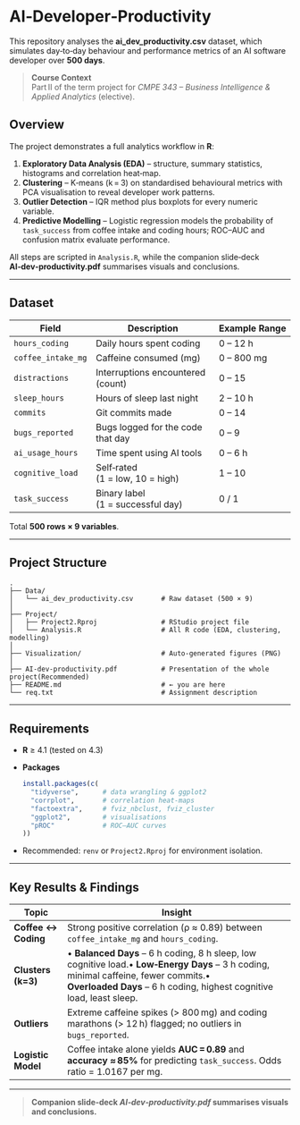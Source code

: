 # AI‑Developer‑Productivity

This repository analyses the **ai\_dev\_productivity.csv** dataset, which simulates day‑to‑day behaviour and performance metrics of an AI software developer over **500 days**.

> **Course Context**\
> Part II of the term project for *CMPE 343 – Business Intelligence & Applied Analytics* (elective).

## Overview

The project demonstrates a full analytics workflow in **R**:

1. **Exploratory Data Analysis (EDA)** – structure, summary statistics, histograms and correlation heat‑map.
2. **Clustering** – K‑means (k = 3) on standardised behavioural metrics with PCA visualisation to reveal developer work patterns.
3. **Outlier Detection** – IQR method plus boxplots for every numeric variable.
4. **Predictive Modelling** – Logistic regression models the probability of `task_success` from coffee intake and coding hours; ROC–AUC and confusion matrix evaluate performance.

All steps are scripted in `Analysis.R`, while the companion slide‑deck **AI‑dev‑productivity.pdf** summarises visuals and conclusions.

---

## Dataset

| Field              | Description                       | Example Range |
| ------------------ | --------------------------------- | ------------- |
| `hours_coding`     | Daily hours spent coding          | 0 – 12 h      |
| `coffee_intake_mg` | Caffeine consumed (mg)            | 0 – 800 mg    |
| `distractions`     | Interruptions encountered (count) | 0 – 15        |
| `sleep_hours`      | Hours of sleep last night         | 2 – 10 h      |
| `commits`          | Git commits made                  | 0 – 14        |
| `bugs_reported`    | Bugs logged for the code that day | 0 – 9         |
| `ai_usage_hours`   | Time spent using AI tools         | 0 – 6 h       |
| `cognitive_load`   | Self‑rated (1 = low, 10 = high)   | 1 – 10        |
| `task_success`     | Binary label (1 = successful day) | 0 / 1         |

Total **500 rows × 9 variables**.

---

## Project Structure

```text
.
├── Data/
│   └── ai_dev_productivity.csv       # Raw dataset (500 × 9)
│
├── Project/
│   ├── Project2.Rproj                # RStudio project file
│   └── Analysis.R                    # All R code (EDA, clustering, modelling)
│
├── Visualization/                    # Auto‑generated figures (PNG)
│
├── AI-dev-productivity.pdf           # Presentation of the whole project(Recommended)
├── README.md                         # ← you are here
└── req.txt                           # Assignment description
```

---

## Requirements

- **R** ≥ 4.1 (tested on 4.3)

- **Packages**

  ```r
  install.packages(c(
    "tidyverse",      # data wrangling & ggplot2
    "corrplot",       # correlation heat‑maps
    "factoextra",     # fviz_nbclust, fviz_cluster
    "ggplot2",        # visualisations
    "pROC"            # ROC–AUC curves
  ))
  ```

- Recommended: `renv` or `Project2.Rproj` for environment isolation.

---

## Key Results & Findings

| Topic               | Insight                                                                                                                                                                                                      |
| ------------------- | ------------------------------------------------------------------------------------------------------------------------------------------------------------------------------------------------------------ |
| **Coffee ↔ Coding** | Strong positive correlation (ρ ≈ 0.89) between `coffee_intake_mg` and `hours_coding`.                                                                                                                        |
| **Clusters (k=3)**  | • **Balanced Days** – 6 h coding, 8 h sleep, low cognitive load.• **Low‑Energy Days** – 3 h coding, minimal caffeine, fewer commits.• **Overloaded Days** – 6 h coding, highest cognitive load, least sleep. |
| **Outliers**        | Extreme caffeine spikes (> 800 mg) and coding marathons (> 12 h) flagged; no outliers in `bugs_reported`.                                                                                                    |
| **Logistic Model**  | Coffee intake alone yields **AUC = 0.89** and **accuracy ≈ 85%** for predicting `task_success`. Odds ratio = 1.0167 per mg.                                                                                  |

---

> **Companion slide‑deck *****AI‑dev‑productivity.pdf***** summarises visuals and conclusions.**
